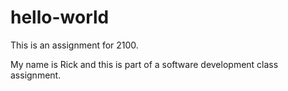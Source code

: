 # hello-world
This is an assignment for 2100.

My name is Rick and this is part of a software development class assignment.
